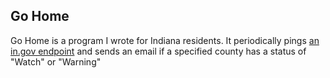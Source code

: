 ## Go Home
Go Home is a program I wrote for Indiana residents.
It periodically pings [an in.gov endpoint](https://www.in.gov/dhs/traveladvisory/)
and sends an email if a specified county has a status of "Watch" or "Warning"
